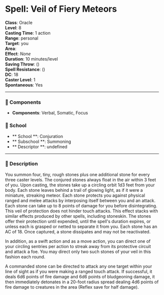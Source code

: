 
# Spell: Veil of Fiery Meteors
**Class**: Oracle  
**Level**: 8  
**Casting Time**: 1 action  
**Range**: personal  
**Target**: you  
**Area**:   
**Effect**: _None_  
**Duration**: 10 minutes/level  
**Saving Throw**:  ()  
**Spell Resistance**:  ()  
**DC**: 18  
**Caster Level**: 1  
**Spontaneous**: Yes

---

### 🔮 Components
- **Components**: Verbal, Somatic, Focus

### 🏫 School
- ** School **: Conjuration
- ** Subschool **: Summoning
- ** Descriptor **: undefined
---

### 📜 Description
You summon four, tiny, rough stones plus one additional stone for every three caster levels. The conjured stones always float in the air within 3 feet of you. Upon casting, the stones take up a circling orbit 1d3 feet from your body. Each stone leaves behind a trail of glowing light, as if it were a miniature, streaking meteor. Each stone protects you against physical ranged and melee attacks by interposing itself between you and an attack. Each stone can take up to 8 points of damage for you before disintegrating. This veil of protection does not hinder touch attacks. This effect stacks with similar effects produced by other spells, including stoneskin. The stones offer their protection until expended, until the spell's duration expires, or unless each is grasped or netted to separate it from you. Each stone has an AC of 18. Once captured, a stone dissipates and may not be reactivated. 

In addition, as a swift action and as a move action, you can direct one of your circling sentries per action to streak away from its protective circuit and attack a foe. You may direct only two such stones of your veil in this fashion each round. 

A commanded stone can be directed to attack any one target within your line of sight as if you were making a ranged touch attack. If successful, it deals 6d6 points of fire damage and 6d6 points of bludgeoning damage, it then immediately detonates in a 20-foot radius spread dealing 4d6 points of fire damage to creatures in the area (Reflex save for half damage).
